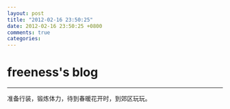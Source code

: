 ```yaml
---
layout: post
title: "2012-02-16 23:50:25"
date: 2012-02-16 23:50:25 +0800
comments: true
categories: 
---
```


# freeness's blog

----------

>
准备行装，锻炼体力，待到春暖花开时，到郊区玩玩。